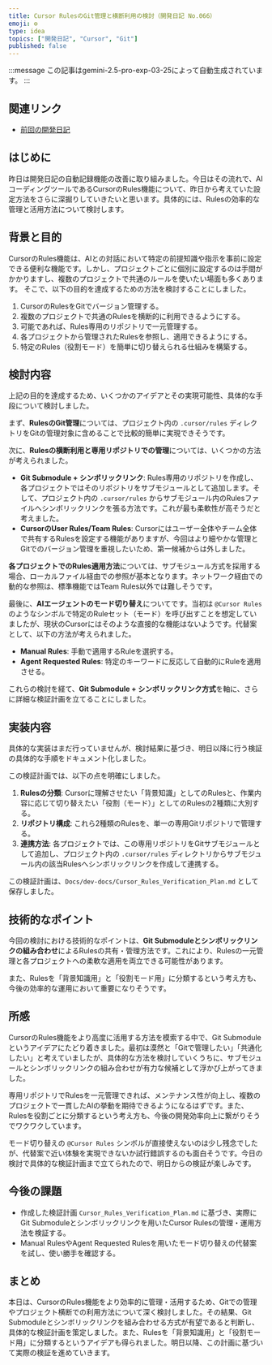 ```yaml
---
title: Cursor RulesのGit管理と横断利用の検討（開発日記 No.066）
emoji: ⚙️
type: idea
topics: ["開発日記", "Cursor", "Git"]
published: false
---
```


:::message
この記事はgemini-2.5-pro-exp-03-25によって自動生成されています。
:::

## 関連リンク
- [前回の開発日記](https://zenn.dev/centervil/articles/2025-05-04_065_dev-diary)

## はじめに
昨日は開発日記の自動記録機能の改善に取り組みました。今日はその流れで、AIコーディングツールであるCursorのRules機能について、昨日から考えていた設定方法をさらに深掘りしていきたいと思います。具体的には、Rulesの効率的な管理と活用方法について検討します。

## 背景と目的
CursorのRules機能は、AIとの対話において特定の前提知識や指示を事前に設定できる便利な機能です。しかし、プロジェクトごとに個別に設定するのは手間がかかりますし、複数のプロジェクトで共通のルールを使いたい場面も多くあります。
そこで、以下の目的を達成するための方法を検討することにしました。
1.  CursorのRulesをGitでバージョン管理する。
2.  複数のプロジェクトで共通のRulesを横断的に利用できるようにする。
3.  可能であれば、Rules専用のリポジトリで一元管理する。
4.  各プロジェクトから管理されたRulesを参照し、適用できるようにする。
5.  特定のRules（役割モード）を簡単に切り替えられる仕組みを構築する。

## 検討内容
上記の目的を達成するため、いくつかのアイデアとその実現可能性、具体的な手段について検討しました。

まず、**RulesのGit管理**については、プロジェクト内の `.cursor/rules` ディレクトリをGitの管理対象に含めることで比較的簡単に実現できそうです。

次に、**Rulesの横断利用と専用リポジトリでの管理**については、いくつかの方法が考えられました。
*   **Git Submodule + シンボリックリンク**: Rules専用のリポジトリを作成し、各プロジェクトではそのリポジトリをサブモジュールとして追加します。そして、プロジェクト内の `.cursor/rules` からサブモジュール内のRulesファイルへシンボリックリンクを張る方法です。これが最も柔軟性が高そうだと考えました。
*   **CursorのUser Rules/Team Rules**: Cursorにはユーザー全体やチーム全体で共有するRulesを設定する機能がありますが、今回はより細やかな管理とGitでのバージョン管理を重視したいため、第一候補からは外しました。

**各プロジェクトでのRules適用方法**については、サブモジュール方式を採用する場合、ローカルファイル経由での参照が基本となります。ネットワーク経由での動的な参照は、標準機能ではTeam Rules以外では難しそうです。

最後に、**AIエージェントのモード切り替え**についてです。当初は `@Cursor Rules` のようなシンボルで特定のRuleセット（モード）を呼び出すことを想定していましたが、現状のCursorにはそのような直接的な機能はないようです。代替案として、以下の方法が考えられました。
*   **Manual Rules**: 手動で適用するRuleを選択する。
*   **Agent Requested Rules**: 特定のキーワードに反応して自動的にRuleを適用させる。

これらの検討を経て、**Git Submodule + シンボリックリンク方式**を軸に、さらに詳細な検証計画を立てることにしました。

## 実装内容
具体的な実装はまだ行っていませんが、検討結果に基づき、明日以降に行う検証の具体的な手順をドキュメント化しました。

この検証計画では、以下の点を明確にしました。
1.  **Rulesの分類**: Cursorに理解させたい「背景知識」としてのRulesと、作業内容に応じて切り替えたい「役割（モード）」としてのRulesの2種類に大別する。
2.  **リポジトリ構成**: これら2種類のRulesを、単一の専用Gitリポジトリで管理する。
3.  **連携方法**: 各プロジェクトでは、この専用リポジトリをGitサブモジュールとして追加し、プロジェクト内の `.cursor/rules` ディレクトリからサブモジュール内の該当Rulesへシンボリックリンクを作成して連携する。

この検証計画は、`Docs/dev-docs/Cursor_Rules_Verification_Plan.md` として保存しました。

## 技術的なポイント
今回の検討における技術的なポイントは、**Git Submoduleとシンボリックリンクの組み合わせ**によるRulesの共有・管理方法です。これにより、Rulesの一元管理と各プロジェクトへの柔軟な適用を両立できる可能性があります。

また、Rulesを「背景知識用」と「役割モード用」に分類するという考え方も、今後の効率的な運用において重要になりそうです。

## 所感
CursorのRules機能をより高度に活用する方法を模索する中で、Git Submoduleというアイデアにたどり着きました。最初は漠然と「Gitで管理したい」「共通化したい」と考えていましたが、具体的な方法を検討していくうちに、サブモジュールとシンボリックリンクの組み合わせが有力な候補として浮かび上がってきました。

専用リポジトリでRulesを一元管理できれば、メンテナンス性が向上し、複数のプロジェクトで一貫したAIの挙動を期待できるようになるはずです。また、Rulesを役割ごとに分類するという考え方も、今後の開発効率向上に繋がりそうでワクワクしています。

モード切り替えの `@Cursor Rules` シンボルが直接使えないのは少し残念でしたが、代替案で近い体験を実現できないか試行錯誤するのも面白そうです。今日の検討で具体的な検証計画まで立てられたので、明日からの検証が楽しみです。

## 今後の課題
*   作成した検証計画 `Cursor_Rules_Verification_Plan.md` に基づき、実際にGit Submoduleとシンボリックリンクを用いたCursor Rulesの管理・運用方法を検証する。
*   Manual RulesやAgent Requested Rulesを用いたモード切り替えの代替案を試し、使い勝手を確認する。

## まとめ
本日は、CursorのRules機能をより効率的に管理・活用するため、Gitでの管理やプロジェクト横断での利用方法について深く検討しました。その結果、Git Submoduleとシンボリックリンクを組み合わせる方式が有望であると判断し、具体的な検証計画を策定しました。また、Rulesを「背景知識用」と「役割モード用」に分類するというアイデアも得られました。明日以降、この計画に基づいて実際の検証を進めていきます。